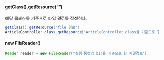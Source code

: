 #### getClass().getResource("")

해당 클래스를 기준으로 파일 경로를 작성한다.

```java
getClass().getResource("file 경로")
ArticleController.class.getResource("ArticleController class를 기준으로 한 파일경로")
```

#### new FileReader()

```java
Reader reader = new FileReader("실행 톰캣의 bin을 기준으로 한 파일경로")
```
